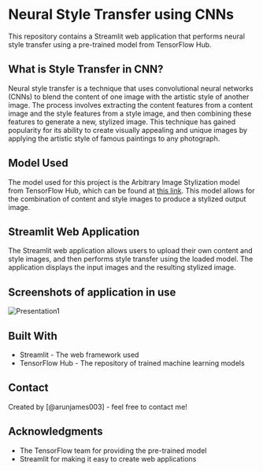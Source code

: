 # Neural Style Transfer using CNNs

This repository contains a Streamlit web application that performs neural style transfer using a pre-trained model from TensorFlow Hub.

## What is Style Transfer in CNN?

Neural style transfer is a technique that uses convolutional neural networks (CNNs) to blend the content of one image with the artistic style of another image. The process involves extracting the content features from a content image and the style features from a style image, and then combining these features to generate a new, stylized image. This technique has gained popularity for its ability to create visually appealing and unique images by applying the artistic style of famous paintings to any photograph.

## Model Used

The model used for this project is the Arbitrary Image Stylization model from TensorFlow Hub, which can be found at [this link](https://tfhub.dev/google/magenta/arbitrary-image-stylization-v1-256/2). This model allows for the combination of content and style images to produce a stylized output image.


## Streamlit Web Application

The Streamlit web application allows users to upload their own content and style images, and then performs style transfer using the loaded model. The application displays the input images and the resulting stylized image.

## Screenshots of application in use

![Presentation1](https://github.com/arunjames003/Neural_Style_Transfer_using_CNNs/assets/155214383/09c17081-22c8-4d13-8982-e594d64a13ae)


## Built With
- Streamlit - The web framework used
- TensorFlow Hub - The repository of trained machine learning models

## Contact
Created by [@arunjames003] - feel free to contact me!

## Acknowledgments
- The TensorFlow team for providing the pre-trained model
- Streamlit for making it easy to create web applications

